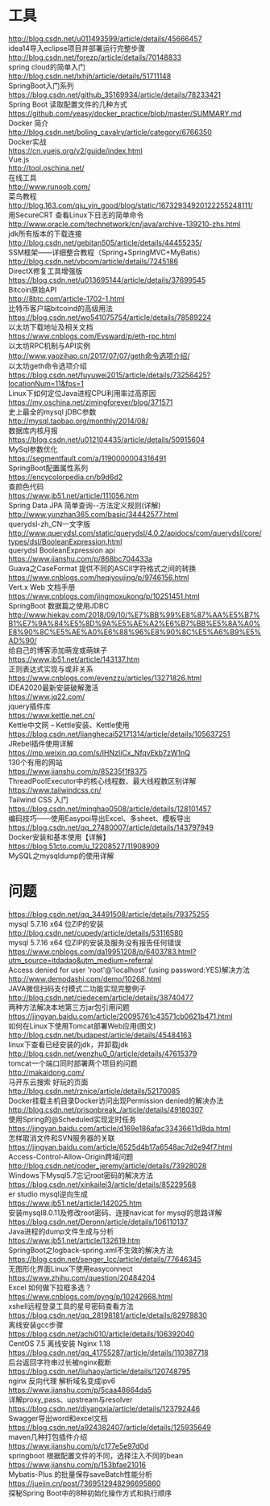 # 工具
http://blog.csdn.net/u011493599/article/details/45666457  
idea14导入eclipse项目并部署运行完整步骤  
http://blog.csdn.net/forezp/article/details/70148833  
spring cloud的简单入门  
http://blog.csdn.net/lxhjh/article/details/51711148  
SpringBoot入门系列  
https://blog.csdn.net/github_35169934/article/details/78233421  
Spring Boot 读取配置文件的几种方式  
https://github.com/yeasy/docker_practice/blob/master/SUMMARY.md  
Docker 简介  
http://blog.csdn.net/boling_cavalry/article/category/6766350  
Docker实战  
https://cn.vuejs.org/v2/guide/index.html  
Vue.js  
http://tool.oschina.net/  
在线工具  
http://www.runoob.com/  
菜鸟教程  
http://blog.163.com/qiu_yin_good/blog/static/16732934920122255248111/  
用SecureCRT 查看Linux下日志的简单命令  
http://www.oracle.com/technetwork/cn/java/archive-139210-zhs.html  
jdk所有版本的下载连接  
http://blog.csdn.net/gebitan505/article/details/44455235/  
SSM框架——详细整合教程（Spring+SpringMVC+MyBatis）  
http://blog.csdn.net/vbcom/article/details/7245186  
DirectX修复工具增强版  
https://blog.csdn.net/u013695144/article/details/37699545  
Bitcoin原始API  
http://8btc.com/article-1702-1.html  
比特币客户端bitcoind的高级用法  
https://blog.csdn.net/wo541075754/article/details/78589224  
以太坊下载地址及相关文档  
https://www.cnblogs.com/Evsward/p/eth-rpc.html  
以太坊RPC机制与API实例  
http://www.yaozihao.cn/2017/07/07/geth命令选项介绍/  
以太坊geth命令选项介绍  
https://blog.csdn.net/fuyuwei2015/article/details/73256425?locationNum=11&fps=1  
Linux下如何定位Java进程CPU利用率过高原因  
https://my.oschina.net/zimingforever/blog/371571  
史上最全的mysql jDBC参数  
http://mysql.taobao.org/monthly/2014/08/  
数据库内核月报  
https://blog.csdn.net/u012104435/article/details/50915604  
MySql参数优化  
https://segmentfault.com/a/1190000004316491  
SpringBoot配置属性系列  
https://encycolorpedia.cn/b9d6d2  
查颜色代码  
https://www.jb51.net/article/111056.htm  
Spring Data JPA 简单查询--方法定义规则(详解)  
http://www.yunzhan365.com/basic/34442577.html  
querydsl-zh_CN—文字版  
http://www.querydsl.com/static/querydsl/4.0.2/apidocs/com/querydsl/core/types/dsl/BooleanExpression.html  
querydsl  BooleanExpression api  
https://www.jianshu.com/p/868bc704433a  
Guava之CaseFormat 提供不同的ASCII字符格式之间的转换  
https://www.cnblogs.com/heqiyoujing/p/9746156.html  
Vert.x Web 文档手册  
https://www.cnblogs.com/jingmoxukong/p/10251451.html  
SpringBoot 数据篇之使用JDBC  
http://www.hiekay.com/2018/09/10/%E7%BB%99%E8%87%AA%E5%B7%B1%E7%9A%84%E5%8D%9A%E5%AE%A2%E6%B7%BB%E5%8A%A0%E8%90%8C%E5%AE%A0%E6%88%96%E8%90%8C%E5%A6%B9%E5%AD%90/  
给自己的博客添加萌宠或萌妹子  
https://www.jb51.net/article/143137.htm  
正则表达式实现与或非关系  
https://www.cnblogs.com/evenzzu/articles/13271826.html  
IDEA2020最新安装破解激活  
https://www.jq22.com/  
jquery插件库  
https://www.kettle.net.cn/  
Kettle中文网 – Kettle安装、Kettle使用  
https://blog.csdn.net/lianghecai52171314/article/details/105637251  
JRebel插件使用详解  
https://mp.weixin.qq.com/s/IHNzIiCx_NfqvEkb7zW1nQ  
130个有用的网站  
https://www.jianshu.com/p/85235f1f8375  
ThreadPoolExecutor中的核心线程数、最大线程数区别详解  
https://www.tailwindcss.cn/  
Tailwind CSS 入门  
https://blog.csdn.net/minghao0508/article/details/128101457  
编码技巧——使用Easypoi导出Excel、多sheet、模板导出  
https://blog.csdn.net/qq_27480007/article/details/143797949  
Docker安装和基本使用【详解】  
https://blog.51cto.com/u_12208527/11908909  
MySQL之mysqldump的使用详解 

# 问题
https://blog.csdn.net/qq_34491508/article/details/79375255  
mysql 5.7.16 x64 位ZIP的安装  
http://blog.csdn.net/cupedy/article/details/53116580  
mysql 5.7.16 x64 位ZIP的安装及服务没有报告任何错误  
https://www.cnblogs.com/da19951208/p/6403783.html?utm_source=itdadao&utm_medium=referral  
Access denied for user 'root'@'localhost' (using password:YES)解决方法  
http://www.demodashi.com/demo/10268.html  
JAVA微信扫码支付模式二功能实现完整例子  
http://blog.csdn.net/ciedecem/article/details/38740477  
两种方法解决本地第三方jar包引用问题  
https://jingyan.baidu.com/article/20095761c43571cb0621b471.html  
如何在Linux下使用Tomcat部署Web应用(图文)  
http://blog.csdn.net/budapest/article/details/45484163  
linux下查看已经安装的jdk，并卸载jdk  
http://blog.csdn.net/wenzhu0_0/article/details/47615379  
tomcat一个端口同时部署两个项目的问题  
http://makaidong.com/  
马开东云搜索 好玩的页面  
http://blog.csdn.net/rznice/article/details/52170085  
Docker挂载主机目录Docker访问出现Permission denied的解决办法  
http://blog.csdn.net/prisonbreak_/article/details/49180307  
使用Spring的@Scheduled实现定时任务  
https://jingyan.baidu.com/article/d169e186afac33436611d8da.html  
怎样取消文件和SVN服务器的关联  
https://jingyan.baidu.com/article/6525d4b17a6548ac7d2e94f7.html  
Access-Control-Allow-Origin跨域问题  
http://blog.csdn.net/coder_jeremy/article/details/73928028   
Windows下Mysql5.7忘记root密码的解决方法  
https://blog.csdn.net/xinkailei3/article/details/85229568  
er studio mysql逆向生成  
https://www.jb51.net/article/142025.htm  
安装mysql8.0.11及修改root密码、连接navicat for mysql的思路详解  
https://blog.csdn.net/Deronn/article/details/106110137   
Java进程的dump文件生成与分析  
https://www.jb51.net/article/132619.htm  
SpringBoot之logback-spring.xml不生效的解决方法  
https://blog.csdn.net/senger_lcc/article/details/77646345  
无图形化界面Linux下使用easyconnect  
https://www.zhihu.com/question/20484204  
Excel 如何做下拉框多选？  
https://www.cnblogs.com/pyng/p/10242668.html  
xshell远程登录工具的星号密码查看方法  
https://blog.csdn.net/qq_28198181/article/details/82978830  
离线安装gcc步骤  
https://blog.csdn.net/achi010/article/details/106392040  
CentOS 7.5 离线安装 Nginx 1.18  
https://blog.csdn.net/qq_41755287/article/details/110387718  
后台返回字符串过长被nginx截断  
https://blog.csdn.net/liuhaoy/article/details/120748795  
nginx 反向代理 解析域名变成ipv6  
https://www.jianshu.com/p/5caa48664da5  
详解proxy_pass、upstream与resolver  
https://blog.csdn.net/diyangxia/article/details/123792446  
Swagger导出word和excel文档  
https://blog.csdn.net/a924382407/article/details/125935649  
maven几种打包插件介绍  
https://www.jianshu.com/p/c177e5e97d0d  
springboot 根据配置文件的不同，选择注入不同的bean  
https://www.jianshu.com/p/153bfae21016  
Mybatis-Plus 的批量保存saveBatch性能分析
https://juejin.cn/post/7369512948296695860  
探秘Spring Boot中的8种初始化操作方式和执行顺序  